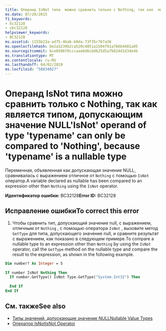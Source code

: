 ```yaml
---
title: Операнд IsNot типа  можно сравнить только с Nothing, так как  является типом, допускающим значение NULL
ms.date: 07/20/2015
f1_keywords:
- bc32128
- vbc32128
helpviewer_keywords:
- BC32128
ms.assetid: 1155b23a-ad75-4bab-b9da-73f35c767a36
ms.openlocfilehash: be2a3239b2ca520c4051a1504f91a766b4401a05
ms.sourcegitcommit: bce0586f0cccaae6d6cbd625d5a7b824d1d3de4b
ms.translationtype: MT
ms.contentlocale: ru-RU
ms.lasthandoff: 04/02/2019
ms.locfileid: "58834027"
---
```

# <a name="isnot-operand-of-type-typename-can-only-be-compared-to-nothing-because-typename-is-a-nullable-type"></a><span data-ttu-id="ec517-102">Операнд IsNot типа  можно сравнить только с Nothing, так как  является типом, допускающим значение NULL</span><span class="sxs-lookup"><span data-stu-id="ec517-102">'IsNot' operand of type 'typename' can only be compared to 'Nothing', because 'typename' is a nullable type</span></span>
<span data-ttu-id="ec517-103">Переменная, объявленная как допускающая значение NULL, сравнивалась с выражением отличное от `Nothing` с помощью `IsNot` оператор.</span><span class="sxs-lookup"><span data-stu-id="ec517-103">A variable declared as nullable has been compared to an expression other than `Nothing` using the `IsNot` operator.</span></span>  
  
 <span data-ttu-id="ec517-104">**Идентификатор ошибки:** BC32128</span><span class="sxs-lookup"><span data-stu-id="ec517-104">**Error ID:** BC32128</span></span>  
  
## <a name="to-correct-this-error"></a><span data-ttu-id="ec517-105">Исправление ошибки</span><span class="sxs-lookup"><span data-stu-id="ec517-105">To correct this error</span></span>  
  
1.  <span data-ttu-id="ec517-106">Чтобы сравнить тип, допускающий значение null, с выражением, отличным от `Nothing` , с помощью оператора `IsNot` , вызовите метод `GetType` для типа, допускающего значение null, и сравните результат с выражением, как показано в следующем примере.</span><span class="sxs-lookup"><span data-stu-id="ec517-106">To compare a nullable type to an expression other than `Nothing` by using the `IsNot` operator, call the `GetType` method on the nullable type and compare the result to the expression, as shown in the following example.</span></span>  
  
```vb  
Dim number? As Integer = 5  
  
If number IsNot Nothing Then  
  If number.GetType() IsNot Type.GetType("System.Int32") Then   
  
  End If  
End If  
```  
  
## <a name="see-also"></a><span data-ttu-id="ec517-107">См. также</span><span class="sxs-lookup"><span data-stu-id="ec517-107">See also</span></span>

- [<span data-ttu-id="ec517-108">Типы значений, допускающие значение NULL</span><span class="sxs-lookup"><span data-stu-id="ec517-108">Nullable Value Types</span></span>](../../../visual-basic/programming-guide/language-features/data-types/nullable-value-types.md)
- [<span data-ttu-id="ec517-109">Оператор IsNot</span><span class="sxs-lookup"><span data-stu-id="ec517-109">IsNot Operator</span></span>](../../../visual-basic/language-reference/operators/isnot-operator.md)
